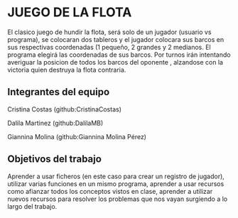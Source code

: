 # JUEGO DE LA FLOTA

El clasico juego de hundir la flota, será solo de un jugador (usuario vs programa), se colocaran dos tableros y el jugador colocara sus barcos en sus respectivas coordenadas (1 pequeño, 2 grandes y 2 medianos. El programa elegirá las coordenadas de sus barcos. Por turnos irán intentando averiguar la posicion de todos los barcos del oponente , alzandose con la victoria quien destruya la flota contraria.

## Integrantes del equipo

Cristina Costas (github:CristinaCostas)

Dalila Martinez (github:DalilaMB)

Giannina Molina (github:Giannina Molina Pérez)

## Objetivos del trabajo

Aprender a usar ficheros (en este caso para crear un registro de jugador), utilizar varias funciones en un mismo programa, aprender a usar recursos como  afianzar todos los conceptos vistos en clase, aprender a utilizar nuevos recursos para resolver los problemas que nos vayan surgiendo a lo largo del trabajo.


